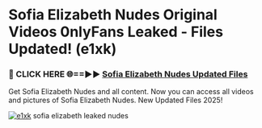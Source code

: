 # Sofia Elizabeth Nudes Original Videos 0nlyFans Leaked - Files Updated! (e1xk)

<h3>🔴 CLICK HERE 🌐==►► <a href="https://tinyurl.com/52m3yx9h" rel="nofollow">Sofia Elizabeth Nudes Updated Files</a></h3>

Get Sofia Elizabeth Nudes and all content. Now you can access all videos and pictures of Sofia Elizabeth Nudes. New Updated Files 2025!

[![e1xk](https://i.imgur.com/TnHtlc8.gif)](https://tinyurl.com/52m3yx9h)
sofia elizabeth leaked nudes